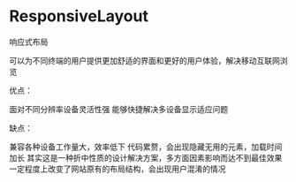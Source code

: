 # ResponsiveLayout
响应式布局

可以为不同终端的用户提供更加舒适的界面和更好的用户体验，解决移动互联网浏览

优点：

面对不同分辨率设备灵活性强
能够快捷解决多设备显示适应问题

缺点：

兼容各种设备工作量大，效率低下
代码累赘，会出现隐藏无用的元素，加载时间加长
其实这是一种折中性质的设计解决方案，多方面因素影响而达不到最佳效果
一定程度上改变了网站原有的布局结构，会出现用户混淆的情况